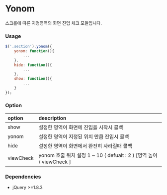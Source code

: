 # Yonom
스크롤에 따른 지정영역의 화면 진입 체크 모듈입니다.

### Usage

```javascript
$('.section').yonom({
    yonom: function(){
        ...
    },
    hide: function(){
        ...
    },
    show: function(){
        ...
    }
});
```

### Option

| option |  description |
| :----- | :----------- |
| show | 설정한 영역이 화면에 진입을 시작시 콜백|
| yonom | 설정한 영역이 지정된 위치 만큼 진입시 콜백 |
| hide | 설정한 영역이 화면에서 완전히 사라질때 콜백| 
| viewCheck | yonom 호출 위치 설정 1 ~ 10 ( defualt : 2 ) [영역 높이 / viewCheck ]|

### Dependencies

* jQuery  >=1.8.3
